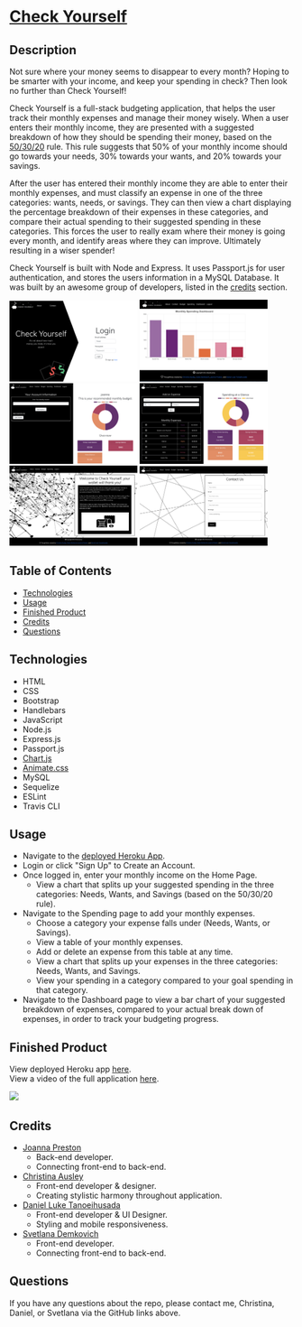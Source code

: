 # [Check Yourself](https://jp-project2.herokuapp.com/)

## Description
Not sure where your money seems to disappear to every month? Hoping to be smarter with your income, and keep your spending in check? Then look no further than Check Yourself!

Check Yourself is a full-stack budgeting application, that helps the user track their monthly expenses and manage their money wisely. When a user enters their monthly income, they are presented with a suggested breakdown of how they should be spending their money, based on the [50/30/20](https://www.thebalance.com/the-50-30-20-rule-of-thumb-453922) rule. This rule suggests that 50% of your monthly income should go towards your needs, 30% towards your wants, and 20% towards your savings.

After the user has entered their monthly income they are able to enter their monthly expenses, and must classify an expense in one of the three categories: wants, needs, or savings. They can then view a chart displaying the percentage breakdown of their expenses in these categories, and compare their actual spending to their suggested spending in these categories. This forces the user to really exam where their money is going every month, and identify areas where they can improve. Ultimately resulting in a wiser spender!

Check Yourself is built with Node and Express. It uses Passport.js for user authentication, and stores the users information in a MySQL Database. It was built by an awesome group of developers, listed in the [credits](#credits) section.

<p float="left">
<img src="./public/images/readme-images/login.png" alt="Login Page Image" width="45%"/>
<img src="./public/images/readme-images/dashboard.png" alt="Dashboard Image" width="45%"/><br>
<img src="./public/images/readme-images/home.png" alt="Homepage Image" width="45%"/>
<img src="./public/images/readme-images/spending.png" alt="Spending Page Image" width="45%"/><br>
<img src="./public/images/readme-images/about.png" alt="About Page Image" width="45%"/>
<img src="./public/images/readme-images/contact.png" alt="Contact Page Image" width="45%"/><br>
</p>

## Table of Contents
* [Technologies](#technologies)
* [Usage](#usage)
* [Finished Product](#finished-product)
* [Credits](#Credits)
* [Questions](#questions)

## Technologies
* HTML
* CSS
* Bootstrap
* Handlebars
* JavaScript
* Node.js
* Express.js
* Passport.js
* [Chart.js](https://www.chartjs.org/)
* [Animate.css](https://animate.style/)
* MySQL
* Sequelize
* ESLint
* Travis CLI

## Usage
* Navigate to the [deployed Heroku App](https://jp-project2.herokuapp.com/).
* Login or click "Sign Up" to Create an Account.
* Once logged in, enter your monthly income on the Home Page.
    * View a chart that splits up your suggested spending in the three categories: Needs, Wants, and Savings (based on the 50/30/20 rule).
* Navigate to the Spending page to add your monthly expenses.
    * Choose a category your expense falls under (Needs, Wants, or Savings).
    * View a table of your monthly expenses.
    * Add or delete an expense from this table at any time.
    * View a chart that splits up your expenses in the three categories: Needs, Wants, and Savings.
    * View your spending in a category compared to your goal spending in that category.
* Navigate to the Dashboard page to view a bar chart of your suggested breakdown of expenses, compared to your actual break down of expenses, in order to track your budgeting progress.

## Finished Product
View deployed Heroku app [here](https://jp-project2.herokuapp.com/). <br>
View a video of the full application [here](https://drive.google.com/file/d/1XqTCC55GbH0I114fKOVrqhTVmMhPOKVF/view).<br>

![](/public/images/readme-images/check-yourself.gif)

## Credits
* [Joanna Preston](https://github.com/jpreston-alt)
    * Back-end developer.
    * Connecting front-end to back-end.
* [Christina Ausley](https://github.com/cmausley)
    * Front-end developer & designer.
    * Creating stylistic harmony throughout application.
* [Daniel Luke Tanoeihusada](https://github.com/gidmp)
    * Front-end developer & UI Designer.
    * Styling and mobile responsiveness.
* [Svetlana Demkovich](https://github.com/sdemkovich)
    * Front-end developer.
    * Connecting front-end to back-end.

## Questions
If you have any questions about the repo, please contact me, Christina, Daniel, or Svetlana via the GitHub links above.